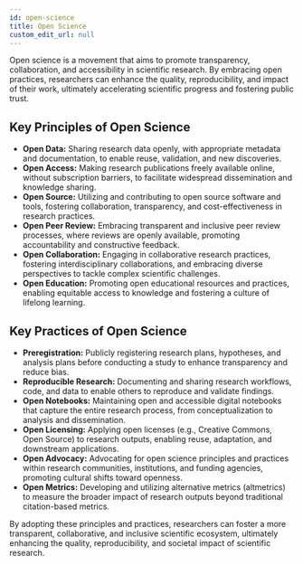 ```yaml
---
id: open-science
title: Open Science
custom_edit_url: null
---
```


Open science is a movement that aims to promote transparency, collaboration, and accessibility in scientific research. By embracing open practices, researchers can enhance the quality, reproducibility, and impact of their work, ultimately accelerating scientific progress and fostering public trust.

## Key Principles of Open Science

* **Open Data:** Sharing research data openly, with appropriate metadata and documentation, to enable reuse, validation, and new discoveries.
* **Open Access:** Making research publications freely available online, without subscription barriers, to facilitate widespread dissemination and knowledge sharing.
* **Open Source:** Utilizing and contributing to open source software and tools, fostering collaboration, transparency, and cost-effectiveness in research practices.
* **Open Peer Review:** Embracing transparent and inclusive peer review processes, where reviews are openly available, promoting accountability and constructive feedback.
* **Open Collaboration:** Engaging in collaborative research practices, fostering interdisciplinary collaborations, and embracing diverse perspectives to tackle complex scientific challenges.
* **Open Education:** Promoting open educational resources and practices, enabling equitable access to knowledge and fostering a culture of lifelong learning.

## Key Practices of Open Science

* **Preregistration:** Publicly registering research plans, hypotheses, and analysis plans before conducting a study to enhance transparency and reduce bias.
* **Reproducible Research:** Documenting and sharing research workflows, code, and data to enable others to reproduce and validate findings.
* **Open Notebooks:** Maintaining open and accessible digital notebooks that capture the entire research process, from conceptualization to analysis and dissemination.
* **Open Licensing:** Applying open licenses (e.g., Creative Commons, Open Source) to research outputs, enabling reuse, adaptation, and downstream applications.
* **Open Advocacy:** Advocating for open science principles and practices within research communities, institutions, and funding agencies, promoting cultural shifts toward openness.
* **Open Metrics:** Developing and utilizing alternative metrics (altmetrics) to measure the broader impact of research outputs beyond traditional citation-based metrics.

By adopting these principles and practices, researchers can foster a more transparent, collaborative, and inclusive scientific ecosystem, ultimately enhancing the quality, reproducibility, and societal impact of scientific research.